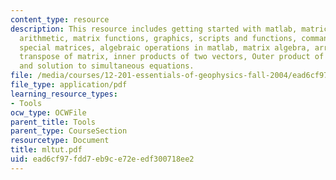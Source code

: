 ```yaml
---
content_type: resource
description: This resource includes getting started with matlab, matrices, matrix
  arithmetic, matrix functions, graphics, scripts and functions, command reference,
  special matrices, algebraic operations in matlab, matrix algebra, array products,
  transpose of matrix, inner products of two vectors, Outer product of two vectors
  and solution to simultaneous equations.
file: /media/courses/12-201-essentials-of-geophysics-fall-2004/ead6cf97fdd7eb9ce72eedf300718ee2_mltut.pdf
file_type: application/pdf
learning_resource_types:
- Tools
ocw_type: OCWFile
parent_title: Tools
parent_type: CourseSection
resourcetype: Document
title: mltut.pdf
uid: ead6cf97-fdd7-eb9c-e72e-edf300718ee2
---
```

